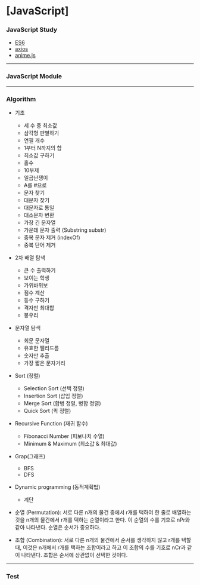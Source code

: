 # [JavaScript]
### JavaScript Study
+ [ES6](https://developer.mozilla.org/ko/docs/Web/JavaScript)
+ [axios](https://github.com/axios/axios)
+ [anime.js](https://animejs.com/)

--------------------------
### JavaScript Module

--------------------------
### Algorithm
+ 기초 
  + 세 수 중 최소값
  + 삼각형 판별하기
  + 연필 개수
  + 1부터 N까지의 합
  + 최소값 구하기
  + 홀수
  + 10부제
  + 일곱난쟁이
  + A를 #으로
  + 문자 찾기
  + 대문자 찾기
  + 대문자로 통일
  + 대소문자 변환
  + 가장 긴 문자열
  + 가운데 문자 출력 (Substring substr)
  + 중복 문자 제거 (indexOf)
  + 중복 단어 제거


+ 2차 배열 탐색
  + 큰 수 출력하기
  + 보이는 학생
  + 가위바위보
  + 점수 계산
  + 등수 구하기
  + 격자판 최대합
  + 봉우리

+ 문자열 탐색
  + 회문 문자열
  + 유효한 팰리드롬
  + 숫자만 추출
  + 가장 짧은 문자거리


+ Sort (정렬)
  + Selection Sort (선택 정렬)
  + Insertion Sort (삽입 정렬)
  + Merge Sort (합병 정렬, 병합 정렬)
  + Quick Sort (퀵 정렬)


+ Recursive Function (재귀 함수)
  +  Fibonacci Number (피보나치 수열)
  +  Minimum & Maximum (최소값 & 최대값)


+ Grap(그래프)
  + BFS
  + DFS 


+ Dynamic programming (동적계획법)
  + 계단

+ 순열 (Permutation): 서로 다른 n개의 물건 중에서 r개를 택하여 한 줄로 배열하는 것을 n개의 물건에서 r개를 택하는 순열이라고 한다. 이 순열의 수를 기호로 nPr와 같아 나타낸다. 순열은 순서가 중요하다.
+ 조합 (Combination): 서로 다른 n개의 물건에서 순서를 생각하지 않고 r개를 택할 때, 이것은 n개에서 r개를 택하는 조합이라고 하고 이 조합의 수를 기호로 nCr과 같이 나타낸다. 조합은 순서에 상관없이 선택한 것이다.
---------------------------
### Test
